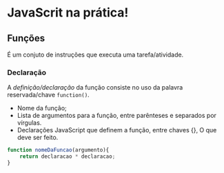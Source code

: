 # JavaScrit na prática!

## Funções
É um conjuto de instruções que executa uma tarefa/atividade.

### Declaração
A *definição/declaração* da função consiste no uso da palavra reservada/chave `function()`.

* Nome da função;
* Lista de argumentos para a função, entre parênteses e separados por vírgulas. 
* Declarações JavaScript que definem a função, entre chaves {}, O que deve ser feito.

```javascript
function nomeDaFuncao(argumento){
    return declaracao * declaracao;
}
```